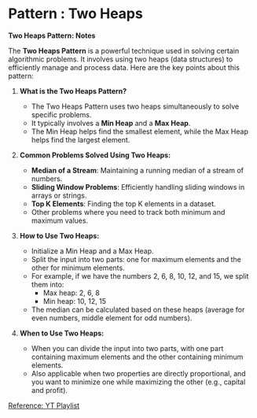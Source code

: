 # Pattern : Two Heaps
**Two Heaps Pattern: Notes**

The **Two Heaps Pattern** is a powerful technique used in solving certain algorithmic problems. It involves using two heaps (data structures) to efficiently manage and process data. Here are the key points about this pattern:

1. **What is the Two Heaps Pattern?**
   - The Two Heaps Pattern uses two heaps simultaneously to solve specific problems.
   - It typically involves a **Min Heap** and a **Max Heap**.
   - The Min Heap helps find the smallest element, while the Max Heap helps find the largest element.

2. **Common Problems Solved Using Two Heaps:**
   - **Median of a Stream**: Maintaining a running median of a stream of numbers.
   - **Sliding Window Problems**: Efficiently handling sliding windows in arrays or strings.
   - **Top K Elements**: Finding the top K elements in a dataset.
   - Other problems where you need to track both minimum and maximum values.

3. **How to Use Two Heaps:**
   - Initialize a Min Heap and a Max Heap.
   - Split the input into two parts: one for maximum elements and the other for minimum elements.
   - For example, if we have the numbers 2, 6, 8, 10, 12, and 15, we split them into:
     - Max heap: 2, 6, 8
     - Min heap: 10, 12, 15
   - The median can be calculated based on these heaps (average for even numbers, middle element for odd numbers).

4. **When to Use Two Heaps:**
   - When you can divide the input into two parts, with one part containing maximum elements and the other containing minimum elements.
   - Also applicable when two properties are directly proportional, and you want to minimize one while maximizing the other (e.g., capital and profit).

[Reference: YT Playlist](https://youtube.com/playlist?list=PLYMuCXiM_KMhKHFvfcdyAPHNoVo-qwpKX&feature=shared)
